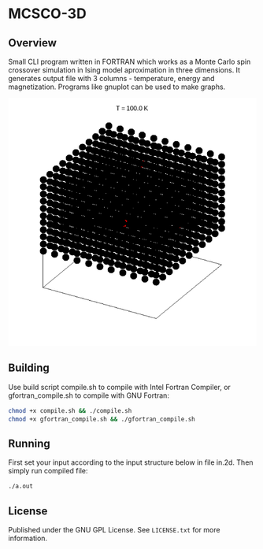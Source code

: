 # MCSCO-3D

## Overview
Small CLI program written in FORTRAN which works as a Monte Carlo spin crossover simulation 
in Ising model aproximation in three dimensions. 
It generates output file with 3 columns - temperature, energy and magnetization. 
Programs like gnuplot can be used to make graphs. 

![](https://github.com/byeCl0ud/MCSCO-3D/blob/development/MCSCO_animation3D.gif)

## Building
Use build script compile.sh to compile with Intel Fortran Compiler, 
or gfortran_compile.sh to compile with GNU Fortran: 

```sh
chmod +x compile.sh && ./compile.sh
chmod +x gfortran_compile.sh && ./gfortran_compile.sh
```

## Running
First set your input according to the input structure below in file in.2d. 
Then simply run compiled file: 
```sh
./a.out
```
## License
Published under the GNU GPL License. See `LICENSE.txt` for more information.
